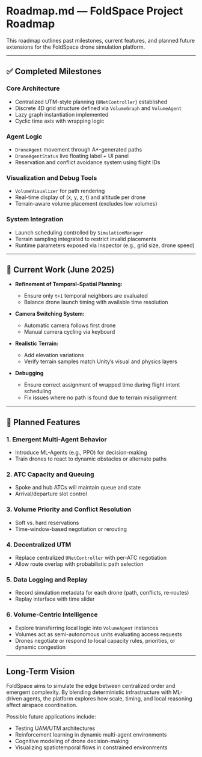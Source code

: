 # Roadmap.md — FoldSpace Project Roadmap

This roadmap outlines past milestones, current features, and planned future extensions for the FoldSpace drone simulation platform.

---

## ✅ Completed Milestones

### Core Architecture

* Centralized UTM-style planning (`UNetController`) established
* Discrete 4D grid structure defined via `VolumeGraph` and `VolumeAgent`
* Lazy graph instantiation implemented
* Cyclic time axis with wrapping logic

### Agent Logic

* `DroneAgent` movement through A\*-generated paths
* `DroneAgentStatus` live floating label + UI panel
* Reservation and conflict avoidance system using flight IDs

### Visualization and Debug Tools

* `VolumeVisualizer` for path rendering
* Real-time display of (x, y, z, t) and altitude per drone
* Terrain-aware volume placement (excludes low volumes)

### System Integration

* Launch scheduling controlled by `SimulationManager`
* Terrain sampling integrated to restrict invalid placements
* Runtime parameters exposed via Inspector (e.g., grid size, drone speed)

---

## 🚧 Current Work (June 2025)

* **Refinement of Temporal-Spatial Planning:**

  * Ensure only `t+1` temporal neighbors are evaluated
  * Balance drone launch timing with available time resolution

* **Camera Switching System:**

  * Automatic camera follows first drone
  * Manual camera cycling via keyboard

* **Realistic Terrain:**

  * Add elevation variations
  * Verify terrain samples match Unity’s visual and physics layers

* **Debugging**

  * Ensure correct assignment of wrapped time during flight intent scheduling
  * Fix issues where no path is found due to terrain misalignment

---

## 🔮 Planned Features

### 1. Emergent Multi-Agent Behavior

* Introduce ML-Agents (e.g., PPO) for decision-making
* Train drones to react to dynamic obstacles or alternate paths

### 2. ATC Capacity and Queuing

* Spoke and hub ATCs will maintain queue and state
* Arrival/departure slot control

### 3. Volume Priority and Conflict Resolution

* Soft vs. hard reservations
* Time-window-based negotiation or rerouting

### 4. Decentralized UTM

* Replace centralized `UNetController` with per-ATC negotiation
* Allow route overlap with probabilistic path selection

### 5. Data Logging and Replay

* Record simulation metadata for each drone (path, conflicts, re-routes)
* Replay interface with time slider

### 6. Volume-Centric Intelligence

* Explore transferring local logic into `VolumeAgent` instances
* Volumes act as semi-autonomous units evaluating access requests
* Drones negotiate or respond to local capacity rules, priorities, or dynamic congestion

---

## Long-Term Vision

FoldSpace aims to simulate the edge between centralized order and emergent complexity. By blending deterministic infrastructure with ML-driven agents, the platform explores how scale, timing, and local reasoning affect airspace coordination.

Possible future applications include:

* Testing UAM/UTM architectures
* Reinforcement learning in dynamic multi-agent environments
* Cognitive modeling of drone decision-making
* Visualizing spatiotemporal flows in constrained environments
